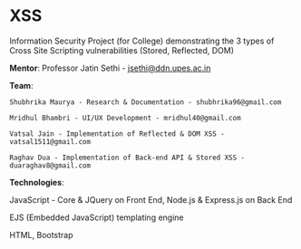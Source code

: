 # XSS
Information Security Project (for College) demonstrating the 3 types of Cross Site Scripting vulnerabilities (Stored, Reflected, DOM)

**Mentor**: Professor Jatin Sethi - jsethi@ddn.upes.ac.in

**Team**:

    Shubhrika Maurya - Research & Documentation - shubhrika96@gmail.com
    
    Mridhul Bhambri - UI/UX Development - mridhul40@gmail.com
    
    Vatsal Jain - Implementation of Reflected & DOM XSS - vatsal1511@gmail.com
    
    Raghav Dua - Implementation of Back-end API & Stored XSS - duaraghav8@gmail.com
    
**Technologies**:

  JavaScript - Core & JQuery on Front End, Node.js & Express.js on Back End
  
  EJS (Embedded JavaScript) templating engine
  
  HTML, Bootstrap
